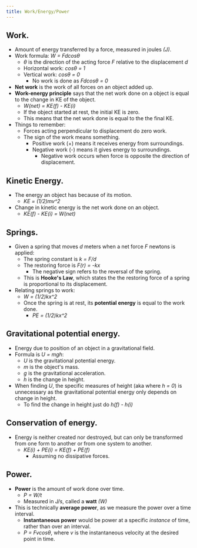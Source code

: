 ```yaml
---
title: Work/Energy/Power
---
```


## Work.

-   Amount of energy transferred by a force, measured in joules _(J)_.
-   Work formula: _W = Fdcosθ_
    -   _θ_ is the direction of the acting force _F_ relative to the displacement _d_
    -   Horizontal work: _cosθ = 1_
    -   Vertical work: _cosθ = 0_
        -   No work is done as _Fdcosθ = 0_
-   **Net work** is the work of all forces on an object added up.
-   **Work-energy principle** says that the net work done on a object is equal to the change in KE of the object.
    -   _W(net) = KE(f) - KE(i)_
    -   If the object started at rest, the initial KE is zero.
    -   This means that the net work done is equal to the the final KE.
-   Things to remember:
    -   Forces acting perpendicular to displacement do zero work.
    -   The sign of the work means something.
        -   Positive work (+) means it receives energy from surroundings.
        -   Negative work (-) means it gives energy to surroundings.
            -   Negative work occurs when force is opposite the direction of displacement.

## Kinetic Energy.

-   The energy an object has because of its motion.
    -   _KE = (1/2)mv^2_
-   Change in kinetic energy is the net work done on an object.
    -   _KE(f) - KE(i) = W(net)_

## Springs.

-   Given a spring that moves _d_ meters when a net force _F_ newtons is applied:
    -   The spring constant is _k = F/d_
    -   The restoring force is _F(r) = -kx_
        -   The negative sign refers to the reversal of the spring.
    -   This is **Hooke's Law**, which states the the restoring force of a spring is proportional to its displacement.
-   Relating springs to work:
    -   _W = (1/2)kx^2_
    -   Once the spring is at rest, its **potential energy** is equal to the work done.
        -   _PE = (1/2)kx^2_

## Gravitational potential energy.

-   Energy due to position of an object in a gravitational field.
-   Formula is _U = mgh_:
    -   _U_ is the gravitational potential energy.
    -   _m_ is the object's mass.
    -   _g_ is the gravitational acceleration.
    -   _h_ is the change in height.
-   When finding _U_, the specific measures of height (aka where _h = 0_) is unnecessary as the gravitational potential energy only depends on change in height.
    -   To find the change in height just do _h(f) - h(i)_

## Conservation of energy.

-   Energy is neither created nor destroyed, but can only be transformed from one form to another or from one system to another.
    -   _KE(i) + PE(i) = KE(f) + PE(f)_
        -   Assuming no dissipative forces.

## Power.

-   **Power** is the amount of work done over time.
    -   _P = W/t_
    -   Measured in _J/s_, called a **watt** _(W)_
-   This is technically **average power**, as we measure the power over a time interval.
    -   **Instantaneous power** would be power at a specific _instance_ of time, rather than over an interval.
    -   _P = Fvcosθ_, where _v_ is the instantaneous velocity at the desired point in time.
